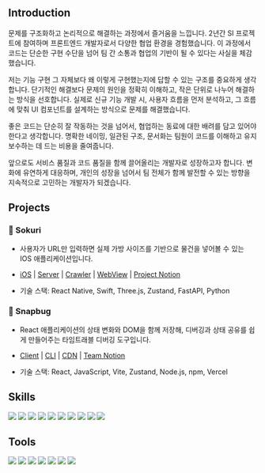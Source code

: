 ## Introduction

문제를 구조화하고 논리적으로 해결하는 과정에서 즐거움을 느낍니다. 2년간 SI 프로젝트에 참여하며 프론트엔드 개발자로서 다양한 협업 환경을 경험했습니다. 이 과정에서 코드는 단순한 구현 수단을 넘어 팀 간 소통과 협업의 기반이 될 수 있다는 사실을 체감했습니다.

저는 기능 구현 그 자체보다 왜 이렇게 구현했는지에 답할 수 있는 구조를 중요하게 생각합니다. 단기적인 해결보다 문제의 원인을 정확히 이해하고, 작은 단위로 나누어 해결하는 방식을 선호합니다. 실제로 신규 기능 개발 시, 사용자 흐름을 먼저 분석하고, 그 흐름에 맞춰 UI 컴포넌트를 설계하는 방식으로 문제를 해결했습니다.

좋은 코드는 단순히 잘 작동하는 것을 넘어서, 협업하는 동료에 대한 배려를 담고 있어야 한다고 생각합니다. 명확한 네이밍, 일관된 구조, 문서화는 팀원이 코드를 이해하고 유지보수하는 데 드는 비용을 줄여줍니다.

앞으로도 서비스 품질과 코드 품질을 함께 끌어올리는 개발자로 성장하고자 합니다. 변화에 유연하게 대응하며, 개인의 성장을 넘어서 팀 전체가 함께 발전할 수 있는 방향을 지속적으로 고민하는 개발자가 되겠습니다.

## Projects

### 🧺 Sokuri
- 사용자가 URL만 입력하면 실제 가방 사이즈를 기반으로 물건을 넣어볼 수 있는 IOS 애플리케이션입니다.

- <a href="https://github.com/sokuri-org/sokuri-ios">iOS</a> |
  <a href="https://github.com/sokuri-org/sokuri-server">Server</a> |
  <a href="https://github.com/sokuri-org/sokuri-crawler">Crawler</a> |
  <a href="https://github.com/sokuri-org/sokuri-webview">WebView</a> |
  <a href="https://omniscient-robe-af6.notion.site/sokuri-1cd55d59f1a78005b95ef3c8db2f2e2c?source=copy_link">Project Notion</a>
- 기술 스택: React Native, Swift, Three.js, Zustand, FastAPI, Python

### 🐞 Snapbug
- React 애플리케이션의 상태 변화와 DOM을 함께 저장해, 디버깅과 상태 공유를 쉽게 만들어주는 타임트래블 디버깅 도구입니다.

- <a href="https://github.com/snap-bug/snap-bug-client">Client</a> | <a href="https://github.com/snap-bug/snap-bug-cli">CLI</a> | <a href="https://github.com/snap-bug/snap-bug-cdn">CDN</a> |
  <a href="https://omniscient-robe-af6.notion.site/SNAP-BUG-1a955d59f1a78023b3c7d081eedf1cee?source=copy_link">Team Notion</a>
- 기술 스택: React, JavaScript, Vite, Zustand, Node.js, npm, Vercel

## Skills
<p>
  <img src="https://img.shields.io/badge/Javascript-FFFFFF?style=flat-square&logo=JavaScript&logoColor=F7DF1E"/>
  <img src="https://img.shields.io/badge/React-FFFFFF?style=flat-square&logo=React&logoColor=61DAFB"/>
  <img src="https://img.shields.io/badge/ReactNative-FFFFFF?style=flat-square&logo=React&logoColor=61DAFB"/>
  <img src="https://img.shields.io/badge/Three.js-FFFFFF?style=flat-square&logo=Three.js&logoColor=000000"/>
  <img src="https://img.shields.io/badge/Node.js-FFFFFF?style=flat-square&logo=Node.js&logoColor=339933"/>
  <img src="https://img.shields.io/badge/Express-FFFFFF?style=flat-square&logo=Express&logoColor=000000"/>
  <img src="https://img.shields.io/badge/Spring-FFFFFF?style=flat-square&logo=Spring&logoColor=6DB33F"/>
  <img src="https://img.shields.io/badge/Java-FFFFFF?style=flat-square&logo=Java&logoColor=007396"/>
  <img src="https://img.shields.io/badge/Swift-FFFFFF?style=flat-square&logo=Swift&logoColor=F05138"/>
  <img src="https://img.shields.io/badge/Tailwind CSS-FFFFFF?style=flat-square&logo=tailwindcss&logoColor=06B6D4"/>
</p>

## Tools
<p>
  <img src="https://img.shields.io/badge/Git-FFFFFF?style=flat-square&logo=git&logoColor=F05032"/>
  <img src="https://img.shields.io/badge/GitHub-FFFFFF?style=flat-square&logo=GitHub&logoColor=181717"/>
  <img src="https://img.shields.io/badge/Vercel-FFFFFF?style=flat-square&logo=Vercel&logoColor=000000"/>
  <img src="https://img.shields.io/badge/Postman-FFFFFF?style=flat-square&logo=Postman&logoColor=FF6C37"/>
  <img src="https://img.shields.io/badge/MySQL-FFFFFF?style=flat-square&logo=MySQL&logoColor=4479A1"/>
  <img src="https://img.shields.io/badge/Oracle-FFFFFF?style=flat-square&logo=oracle&logoColor=F80000"/>
  <img src="https://img.shields.io/badge/MongoDB-FFFFFF?style=flat-square&logo=MongoDB&logoColor=47A248"/>
</p>
